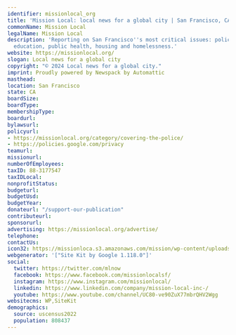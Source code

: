 ```yaml
---
identifier: missionlocal_org
title: 'Mission Local: local news for a global city | San Francisco, CA'
commonName: Mission Local
legalName: Mission Local
description: 'Reporting on San Francisco''s most critical issues: police reform, corruption,
  education, public health, housing and homelessness.'
website: https://missionlocal.org/
slogan: Local news for a global city
copyright: "© 2024 Local news for a global city."
imprint: Proudly powered by Newspack by Automattic
masthead:
location: San Francisco
state: CA
boardSize:
boardType:
membershipType:
boardurl:
bylawsurl:
policyurl:
- https://missionlocal.org/category/covering-the-police/
- https://policies.google.com/privacy
teamurl:
missionurl:
numberOfEmployees:
taxID: 88-3177547
taxIDLocal:
nonprofitStatus:
budgeturl:
budgetUsd:
budgetYear:
donateurl: "/support-our-publication"
contributeurl:
sponsorurl:
advertising: https://missionlocal.org/advertise/
telephone:
contactUs:
icon32: https://missionloca.s3.amazonaws.com/mission/wp-content/uploads/2021/01/iconlogomap-100x100.jpg
webgenerator: '["Site Kit by Google 1.118.0"]'
social:
  twitter: https://twitter.com/mlnow
  facebook: https://www.facebook.com/missionlocalsf/
  instagram: https://www.instagram.com/missionlocal/
  linkedin: https://www.linkedin.com/company/mission-local-inc-/
  youtube: https://www.youtube.com/channel/UC80-ve90ZuX77mbrQHV2Wgg
websitecms: WP,SiteKit
demographics:
  source: uscensus2022
  population: 808437
---
```

